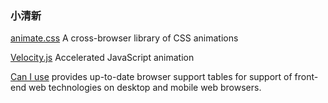 
### 小清新

[animate.css](https://daneden.github.io/animate.css) A cross-browser library of CSS animations

[Velocity.js](http://velocityjs.org) Accelerated JavaScript animation

[Can I use](https://caniuse.com) provides up-to-date browser support tables for support of front-end web technologies on desktop and mobile web browsers.
